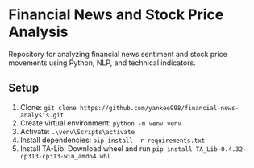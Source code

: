 # Financial News and Stock Price Analysis
Repository for analyzing financial news sentiment and stock price movements using Python, NLP, and technical indicators.

## Setup
1. Clone: `git clone https://github.com/yankee998/financial-news-analysis.git`
2. Create virtual environment: `python -m venv venv`
3. Activate: `.\venv\Scripts\activate`
4. Install dependencies: `pip install -r requirements.txt`
5. Install TA-Lib: Download wheel and run `pip install TA_Lib-0.4.32-cp313-cp313-win_amd64.whl`
